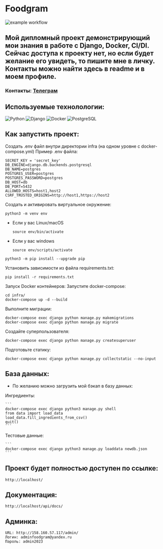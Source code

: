 # Foodgram

![example workflow](https://github.com/atar1boy/foodgram-project-react/actions/workflows/deploy_workflow.yml/badge.svg)

## Мой дипломный проект демонстрирующий мои знания в работе с Django, Docker, CI/DI. Сейчас доступа к проекту нет, но если будет желание его увидеть, то пишите мне в личку. Контакты можно найти здесь в readme и в моем профиле.

### Контакты: [Телеграм](https://t.me/gl_ready/)

## Используемые технолологии:

![Python](https://img.shields.io/badge/python-3670A0?style=for-the-badge&logo=python&logoColor=ffdd54)
![Django](https://img.shields.io/badge/Django-005571?style=for-the-badge&logo=Django)
![Docker](https://img.shields.io/badge/Docker-%2300f.svg?style=for-the-badge&logo=Docker)
![PostgreSQL](https://img.shields.io/badge/PostgreSQL-3ECF8E?style=for-the-badge&logo=PostgreSQL)

## Как запустить проект:

Создать .env файл внутри директории infra (на одном уровне с docker-compose.yml) Пример .env файла:

```
SECRET_KEY = 'secret_key'
DB_ENGINE=django.db.backends.postgresql
DB_NAME=postgres
POSTGRES_USER=postgres
POSTGRES_PASSWORD=postgres
DB_HOST=db
DB_PORT=5432
ALLOWED_HOSTS=host1,host2
CSRF_TRUSTED_ORIGINS=http://host1,https://host2
```

Cоздать и активировать виртуальное окружение:

```
python3 -m venv env
```

* Если у вас Linux/macOS

    ```
    source env/bin/activate
    ```

* Если у вас windows

    ```
    source env/scripts/activate
    ```

```
python3 -m pip install --upgrade pip
```

Установить зависимости из файла requirements.txt:

```
pip install -r requirements.txt
```

Запуск Docker контейнеров: Запустите docker-compose:

```
cd infra/
docker-compose up -d --build
```

Выполните миграции:
```
docker-compose exec django python manage.py makemigrations
docker-compose exec django python manage.py migrate
```

Cоздайте суперпользователя:

```
docker-compose exec django python manage.py createsuperuser
```

Подготовьте статику:

```
docker-compose exec django python manage.py collectstatic --no-input 
```

## База данных:

* По желанию можно загрузить мой бэкап в базу данных:

Ингредиенты:

    ```
    docker-compose exec django python3 manage.py shell
    from data import load_data
    load_data.fill_ingredients_from_csv()
    quit()
    ```

Тестовые данные:

    ```
    docker-compose exec django python3 manage.py loaddata newdb.json
    ```

## Проект будет полностью доступен по ссылке:

```
http://localhost/
```

## Документация:

```
http://localhost/api/docs/
```

## Админка:

```
URL: http://158.160.57.117/admin/
Логин: adminfoodgram@yandex.ru
Пароль: admin2023
```

